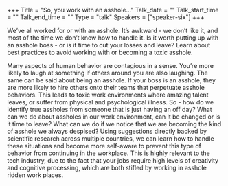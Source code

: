 +++
Title = "So, you work with an asshole..."
Talk_date = ""
Talk_start_time = ""
Talk_end_time = ""
Type = "talk"
Speakers = ["speaker-six"]
+++

We’ve all worked for or with an asshole. It’s awkward - we don’t like it, and most of the time we don’t know how to handle it. Is it worth putting up with an asshole boss - or is it time to cut your losses and leave? Learn about best practices to avoid working with or becoming a toxic asshole.

Many aspects of human behavior are contagious in a sense. You’re more likely to laugh at something if others around you are also laughing. The same can be said about being an asshole. If your boss is an asshole, they are more likely to hire others onto their teams that perpetuate asshole behaviors. This leads to toxic work environments where amazing talent leaves, or suffer from physical and psychological illness. So - how do we identify true assholes from someone that is just having an off day? What can we do about assholes in our work environment, can it be changed or is it time to leave? What can we do if we notice that we are becoming the kind of asshole we always despised? Using suggestions directly backed by scientific research across multiple countries, we can learn how to handle these situations and become more self-aware to prevent this type of behavior from continuing in the workplace. This is highly relevant to the tech industry, due to the fact that your jobs require high levels of creativity and cognitive processing, which are both stifled by working in asshole ridden work places.
